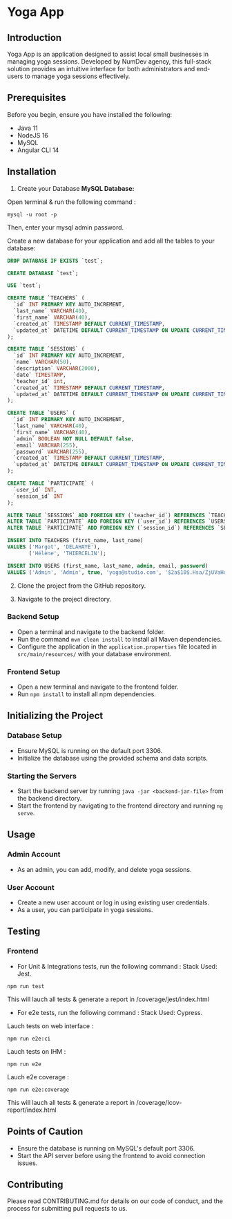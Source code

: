 # Yoga App

## Introduction

Yoga App is an application designed to assist local small businesses in managing yoga sessions. Developed by NumDev agency, this full-stack solution provides an intuitive interface for both administrators and end-users to manage yoga sessions effectively.

## Prerequisites

Before you begin, ensure you have installed the following:
- Java 11
- NodeJS 16
- MySQL
- Angular CLI 14

## Installation
1. Create your Database
**MySQL Database:**

Open terminal & run the following command :
```shell
mysql -u root -p
```
Then, enter your mysql admin password. 

Create a new database for your application and add all the tables to your database:

```sql
DROP DATABASE IF EXISTS `test`;

CREATE DATABASE `test`;

USE `test`;

CREATE TABLE `TEACHERS` (
  `id` INT PRIMARY KEY AUTO_INCREMENT,
  `last_name` VARCHAR(40),
  `first_name` VARCHAR(40),
  `created_at` TIMESTAMP DEFAULT CURRENT_TIMESTAMP,
  `updated_at` DATETIME DEFAULT CURRENT_TIMESTAMP ON UPDATE CURRENT_TIMESTAMP
);

CREATE TABLE `SESSIONS` (
  `id` INT PRIMARY KEY AUTO_INCREMENT,
  `name` VARCHAR(50),
  `description` VARCHAR(2000),
  `date` TIMESTAMP,
  `teacher_id` int,
  `created_at` TIMESTAMP DEFAULT CURRENT_TIMESTAMP,
  `updated_at` DATETIME DEFAULT CURRENT_TIMESTAMP ON UPDATE CURRENT_TIMESTAMP
);

CREATE TABLE `USERS` (
  `id` INT PRIMARY KEY AUTO_INCREMENT,
  `last_name` VARCHAR(40),
  `first_name` VARCHAR(40),
  `admin` BOOLEAN NOT NULL DEFAULT false,
  `email` VARCHAR(255),
  `password` VARCHAR(255),
  `created_at` TIMESTAMP DEFAULT CURRENT_TIMESTAMP,
  `updated_at` DATETIME DEFAULT CURRENT_TIMESTAMP ON UPDATE CURRENT_TIMESTAMP
);

CREATE TABLE `PARTICIPATE` (
  `user_id` INT, 
  `session_id` INT
);

ALTER TABLE `SESSIONS` ADD FOREIGN KEY (`teacher_id`) REFERENCES `TEACHERS` (`id`);
ALTER TABLE `PARTICIPATE` ADD FOREIGN KEY (`user_id`) REFERENCES `USERS` (`id`);
ALTER TABLE `PARTICIPATE` ADD FOREIGN KEY (`session_id`) REFERENCES `SESSIONS` (`id`);

INSERT INTO TEACHERS (first_name, last_name)
VALUES ('Margot', 'DELAHAYE'),
       ('Hélène', 'THIERCELIN');

INSERT INTO USERS (first_name, last_name, admin, email, password)
VALUES ('Admin', 'Admin', true, 'yoga@studio.com', '$2a$10$.Hsa/ZjUVaHqi0tp9xieMeewrnZxrZ5pQRzddUXE/WjDu2ZThe6Iq'),
```

2. Clone the project from the GitHub repository.

3. Navigate to the project directory.

### Backend Setup
- Open a terminal and navigate to the backend folder.
- Run the command `mvn clean install` to install all Maven dependencies.
- Configure the application in the `application.properties` file located in `src/main/resources/` with your database environment. 

### Frontend Setup
- Open a new terminal and navigate to the frontend folder.
- Run `npm install` to install all npm dependencies.

## Initializing the Project

### Database Setup
- Ensure MySQL is running on the default port 3306.
- Initialize the database using the provided schema and data scripts.

### Starting the Servers
- Start the backend server by running `java -jar <backend-jar-file>` from the backend directory.
- Start the frontend by navigating to the frontend directory and running `ng serve`.

## Usage

### Admin Account
- As an admin, you can add, modify, and delete yoga sessions.

### User Account
- Create a new user account or log in using existing user credentials.
- As a user, you can participate in yoga sessions.

## Testing

### Frontend
- For Unit & Integrations tests, run the following command : 
Stack Used: Jest.
```shell
npm run test
```

This will lauch all tests & generate a report in /coverage/jest/index.html

- For e2e tests, run the following command : 
Stack Used: Cypress.

Lauch tests on web interface :
```shell
npm run e2e:ci
```

Lauch tests on IHM :
```shell
npm run e2e
```

Lauch e2e coverage :
```shell
npm run e2e:coverage
```

This will lauch all tests & generate a report in /coverage/Icov-report/index.html

## Points of Caution

- Ensure the database is running on MySQL's default port 3306.
- Start the API server before using the frontend to avoid connection issues.

## Contributing

Please read CONTRIBUTING.md for details on our code of conduct, and the process for submitting pull requests to us.
